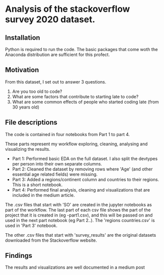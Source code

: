 # Analysis of the stackoverflow survey 2020 dataset.

## Installation
Python is required to run the code. The basic packages that come woth the Anaconda distribution are sufficient for this profect.

## Motivation
From this dataset, I set out to answer 3 questions.
1. Are you too old to code?
2. What are some factors that contribute to starting late to code?
3. What are some common effects of people who started coding late (from 30 years old)

## File descriptions

The code is contained in four notebooks from Part 1 to part 4.

These parts represent my workflow exploring, cleaning, analysing and visualizing the results.
- Part 1: Performed basic EDA on the full dataset. I also split the devtypes per person into their own separate columns.
- Part 2: Cleaned the dataset by removing rows where 'Age' (and other essential age related fields) were missing.
- Part 3: Added a regions/continent column and countries to their regions. This is a short notebook.
- Part 4: Performed final analysis, cleaning and visualizations that are included in the medium article.

The .csv files that start with 'SO' are created in the jupyter notebooks as part of the workflow. 
The last part of each csv file shows the part of the project that it is created in (eg -part1.csv), and this will be passed on and used in the next part notebook  (eg Part 2..).
The 'regions countries.csv' is used in 'Part 3' notebook.

The other .csv files that start with 'survey_results' are the original datasets downloaded from the Stackoverflow website.

## Findings
The results and visualizations are well documented in a medium post

